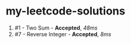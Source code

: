# my-leetcode-solutions

1. #1 - Two Sum - **Accepted**, *48ms*
2. #7 - Reverse Integer - **Accepted**, *8ms*
